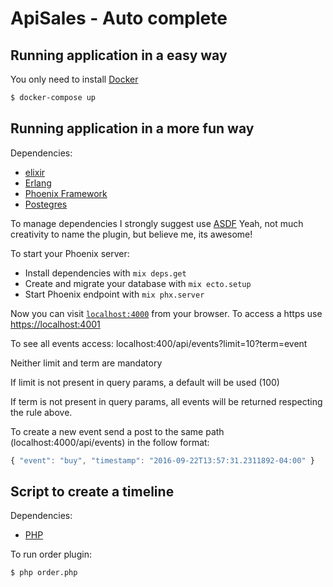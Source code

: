 # ApiSales - Auto complete

## Running application in a easy way
You only need to install [Docker](https://docs.docker.com/get-docker/)

```bash
$ docker-compose up
```

## Running application in a more fun way

Dependencies:
  * [elixir](https://elixir-lang.org/install.html)
  * [Erlang](https://www.erlang.org/downloads)
  * [Phoenix Framework](https://hexdocs.pm/phoenix/installation.html#content)
  * [Postegres](https://www.postgresql.org/download/)

To manage dependencies I strongly suggest use [ASDF](https://github.com/asdf-vm/asdf)
Yeah, not much creativity to name the plugin, but believe me, its awesome!

To start your Phoenix server:

  * Install dependencies with `mix deps.get`
  * Create and migrate your database with `mix ecto.setup`
  * Start Phoenix endpoint with `mix phx.server`

Now you can visit [`localhost:4000`](http://localhost:4000) from your browser.
To access a https use [https://localhost:4001](https://localhost:4001)


To see all events access: localhost:400/api/events?limit=10?term=event

Neither limit and term are mandatory

If limit is not present in query params, a default will be used (100)

If term is not present in query params, all events will be returned respecting the rule above.

To create a new event send a post to the same path (localhost:4000/api/events) in the follow format:

```javascript
{ "event": "buy", "timestamp": "2016-09-22T13:57:31.2311892-04:00" }
```

## Script to create a timeline

Dependencies:
 * [PHP](https://www.php.net/downloads)

To run order plugin:

```bash
$ php order.php
```

